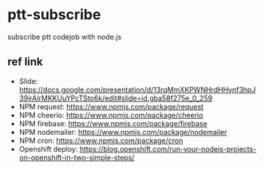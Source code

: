 # ptt-subscribe
subscribe ptt codejob with node.js

## ref link
* Slide: https://docs.google.com/presentation/d/13rqMmXKPWNHrdHHynf3hpJ39jrAlrMKKUuYPcTSto6k/edit#slide=id.gba58f275e_0_259
* NPM request: https://www.npmjs.com/package/request
* NPM cheerio: https://www.npmjs.com/package/cheerio
* NPM firebase: https://www.npmjs.com/package/firebase
* NPM nodemailer: https://www.npmjs.com/package/nodemailer
* NPM cron: https://www.npmjs.com/package/cron
* Openshift deploy: https://blog.openshift.com/run-your-nodejs-projects-on-openshift-in-two-simple-steps/


